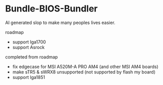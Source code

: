 # Bundle-BIOS-Bundler
AI generated slop to make many peoples lives easier.

roadmap
- support lga1700
- support Asrock

completed from roadmap
- fix edgecase for MSI A520M-A PRO AM4 (and other MSI AM4 boards)
- make sTR5 & sWRX8 unsupported (not supported by flash my board)
- support lga1851
